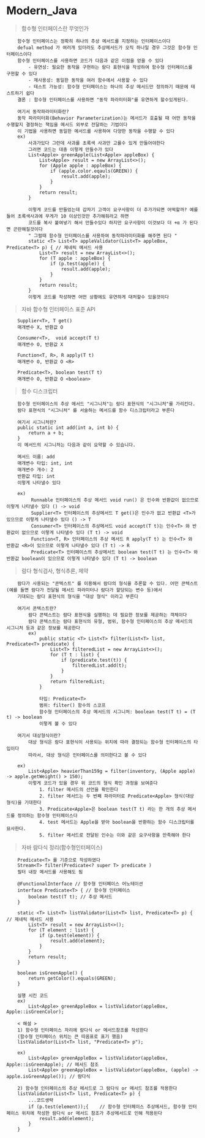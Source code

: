 # Modern_Java
>    함수형 인터페이스란 무엇인가
>
        함수형 인터페이스는 정확히 하나의 추상 메서드를 지정하는 인터페이스이다
        defual method 가 여러개 있더라도 추상메서드가 오직 하나일 경우 그것은 함수형 인터페이스이다
        함수형 인터페이스를 사용하면 코드가 다음과 같은 이점을 얻을 수 있다
            - 유연성: 필요한 동작을 구현하는 람다 표현식을 작성하여 함수형 인터페이스를 구현할 수 있다
            - 재사용성: 동일한 동작을 여러 함수에서 사용할 수 있다
            - 테스트 가능성: 함수형 인터페이스는 하나의 추상 메서드만 정의하기 때문에 테스트하기 쉽다
        결론 : 함수형 인터페이스를 사용하면 "동작 파라미터화"를 유연하게 할수있게된다.
        
        여기서 동작파라미터화란?
        동작 파라미터화(Behavior Parameterization)는 메서드가 호출될 때 어떤 동작을 수행할지 결정하는 책임을 메서드 외부로 전달하는 기법이다 
        이 기법을 사용하면 동일한 메서드를 사용하여 다양한 동작을 수행할 수 있다
        ex) 
            사과가있다 그런데 사과를 초록색 사과만 고를수 있게 만들어야한다
            그러면 코드는 대충 이렇게 만들수가 있다
            List<Apple> greenApple(List<Apple> appleBox) {
                List<Apple> result = new ArrayList<>();
                for (Apple apple : appleBox) {
                    if (apple.color.eqauls(GREEN)) {
                        result.add(apple);
                    }
                }
                return result;
            }

            이렇게 코드를 만들었는데 갑자기 고객이 요구사항이 더 추가가되면 어떡할까? 예를들어 초록색사과에 무게가 10 이상인것만 추가해줘라고 하면
            코드를 복사 붙여넣기 해서 만들수있다 하지만 요구사항이 이것보다 더 +α 가 된다면 곤란해질것이다 
            " 그럴때 함수형 인터페이스를 사용하여 동작파라미터화를 해주면 된다 "
            static <T> List<T> appleValidator(List<T> appleBox, Predicate<T> p) { // 제네릭 메서드 사용
                List<T> result = new ArrayList<>();
                for (T apple : appleBox) {
                    if (p.test(apple)) {
                        result.add(apple);
                    }
                }
                return result;
            }
            이렇게 코드를 작성하면 어떤 상황에도 유연하게 대처할수 있을것이다
        
>    자바 함수형 인터페이스 표준 API
>
        Supplier<T>, T get()
        매개변수 X, 반환값 O
        
        Consumer<T>,  void accept(T t)
        매개변수 O, 반환값 X
        
        Function<T, R>, R apply(T t)
        매개변수 O, 반환값 O <R>
        
        Predicate<T>, boolean test(T t)
        매개변수 O, 반환값 O <boolean>   
        
>    함수 디스크립터
>
        함수형 인터페이스의 추상 메서드 "시그니처"는 람다 표현식의 "시그니처"를 가리킨다.
        람다 표현식의 "시그니처" 를 서술하는 메서드를 함수 디스크립터라고 부른다

        여기서 시그니처란?
        public static int add(int a, int b) {
            return a + b;
        }
        이 메서드의 시그니처는 다음과 같이 요약할 수 있습니다.
        
        메서드 이름: add
        매개변수 타입: int, int
        매개변수 개수: 2
        반환값 타입: int      
        이렇게 나타낼수 있다

        ex)
             Runnable 인터페이스의 추상 메서드 void run() 은 인수와 반환값이 없으므로 이렇게 나타낼수 있다 () -> void
             Supplier<T> 인터페이스의 추상메서드 T get()은 인수가 없고 반환값 <T>가 있으므로 이렇게 나타낼수 있다 () -> T
             Consumer<T> 인터페이스의 추상메서드 void accept(T t)는 인수<T> 와 반환값이 없으므로 이렇게 나타낼수 있다 (T t) -> void
             Function<T, R> 인터페이스의 추상 메서드 R apply(T t) 는 인수<T> 와 반환값 <R>이 있으므로 이렇게 나타낼수 있다 (T t) -> R
             Predicate<T> 인터페이스의 추상메서드 boolean test(T t) 는 인수<T> 와 반환값 boolean이 있으므로 이렇게 나타낼수 있다 (T t) -> boolean

>    람다 형식검사, 형식추론, 제약
>
        람다가 사용되는 "콘텍스트" 를 이용해서 람다의 형식을 추론할 수 있다. 어떤 콘텍스트(예를 들면 람다가 전달될 메서드 파라미터나 람다가 할당되는 변수 등)에서 
        기대되는 람다 표현식의 형식을 "대상 형식" 이라고 부른다
        
        여기서 콘텍스트란?
            람다 콘텍스트는 람다 표현식을 실행하는 데 필요한 정보를 제공하는 객체이다 
            람다 콘텍스트는 람다 표현식의 유형, 범위, 함수형 인터페이스의 추상 메서드의 시그니처 등과 같은 정보를 제공한다
            ex)
                public static <T> List<T> filter(List<T> list, Predicate<T> predicate) {
                    List<T> filteredList = new ArrayList<>();
                    for (T t : list) {
                        if (predicate.test(t)) {
                            filteredList.add(t);
                        }
                    }
                    return filteredList;
                }

                타입: Predicate<T>
                범위: filter() 함수의 스코프
                함수형 인터페이스의 추상 메서드의 시그니처: boolean test(T t) = (T t) -> boolean
                이렇게 볼 수 있다

        여기서 대상형식이란?
            대상 형식은 람다 표현식이 사용되는 위치에 따라 결정되는 함수형 인터페이스의 타입이다 
            따라서, 대상 형식은 인터페이스를 의미한다고 볼 수 있다
        
        ex)
            List<Apple> heavierThan159g = filter(inventory, (Apple apple) -> apple.getWeight() > 150);
            이렇게 코드가 있을 경우 위 코드의 형식 확인 과정을 보여준다
                1. filter 메서드의 선언을 확인한다
                2. filter 메서드는 두 번째 파라미터로 Predicate<Apple> 형식(대상 형식)을 기대한다
                3. Predicate<Apple>은 boolean test(T t) 라는 한 개의 추상 메서드를 정의하는 함수형 인터페이스다
                4. test 메서드는 Apple을 받아 boolean을 반환하는 함수 디스크립터를 묘사한다.
                5. filter 메서드로 전달된 인수는 이와 같은 요구사항을 만족해야 한다       
        
>    자바 람다식 정리(함수형인터페이스)
>
        Predicate<T> 를 기준으로 작성하였다
        Stream<T> filter(Predicate<? super T> predicate )
        필터 내장 메서드를 사용해도 됨

        @FunctionalInterface // 함수형 인터페이스 어노테이션
        interface Predicate<T> { // 함수형 인터페이스
            boolean test(T t); // 추상 메서드
        }

        static <T> List<T> listValidator(List<T> list, Predicate<T> p) { // 제네릭 메서드 사용
            List<T> result = new ArrayList<>();
            for (T element : list) {
                if (p.test(element)) {
                    result.add(element);
                }
            }
            return result;
        }
        
        boolean isGreenApple() {
            return getColor().equals(GREEN);
        }

        실행 시킨 코드 
        ex)
            List<Apple> greenAppleBox = listValidator(appleBox, Apple::isGreenColor);

        < 해설 >
        1) 함수형 인터페이스 자리에 람다식 or 메서드참조를 작성한다
        (함수형 인터페이스 위치는 큰 따옴표로 표기 했음)
        listValidator(List<T> list, "Predicate<T> p");
        
        ex) 
            List<Apple> greenAppleBox = listValidator(appleBox, Apple::isGreenApple); // 메서드 참조
            List<Apple> greenAppleBox = listValidator(appleBox, (apple) -> apple.isGreenApple()); // 람다식
  
        2) 함수형 인터페이스의 추상 메서드로 그 람다식 or 메서드 참조를 적용한다
        listValidator(List<T> list, Predicate<T> p) {
            ...코드생략
            if (p.test(element));{    // 함수형 인터페이스 추상메서드, 함수형 인터페이스 위치에 작성한 람다식 or 메서드 참조가 추상메서드로 인해 적용된다
                result.add(element);
            }              
        }

    
